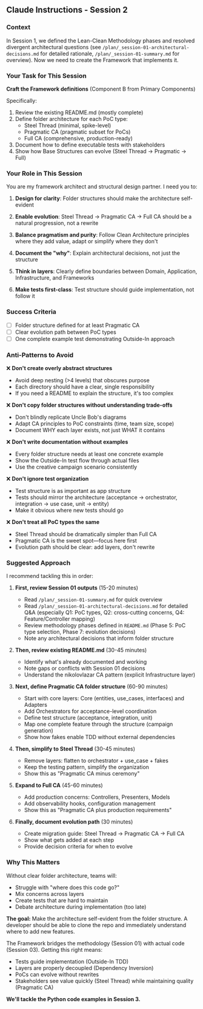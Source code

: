 ## Claude Instructions - Session 2

### Context
In Session 1, we defined the Lean-Clean Methodology phases and resolved divergent architectural questions (see `/plan/_session-01-architectural-decisions.md` for detailed rationale, `/plan/_session-01-summary.md` for overview). Now we need to create the Framework that implements it.

### Your Task for This Session

**Craft the Framework definitions** (Component B from Primary Components)

Specifically:
1. Review the existing README.md (mostly complete)
2. Define folder architecture for each PoC type:
   - Steel Thread (minimal, spike-level)
   - Pragmatic CA (pragmatic subset for PoCs)
   - Full CA (comprehensive, production-ready)
3. Document how to define executable tests with stakeholders
4. Show how Base Structures can evolve (Steel Thread → Pragmatic → Full)

### Your Role in This Session

You are my framework architect and structural design partner. I need you to:

1. **Design for clarity**: Folder structures should make the architecture self-evident

2. **Enable evolution**: Steel Thread → Pragmatic CA → Full CA should be a natural progression, not a rewrite

3. **Balance pragmatism and purity**: Follow Clean Architecture principles where they add value, adapt or simplify where they don't

4. **Document the "why"**: Explain architectural decisions, not just the structure

5. **Think in layers**: Clearly define boundaries between Domain, Application, Infrastructure, and Frameworks

6. **Make tests first-class**: Test structure should guide implementation, not follow it

### Success Criteria
- [ ] Folder structure defined for at least Pragmatic CA
- [ ] Clear evolution path between PoC types
- [ ] One complete example test demonstrating Outside-In approach

### Anti-Patterns to Avoid

❌ **Don't create overly abstract structures**
   - Avoid deep nesting (>4 levels) that obscures purpose
   - Each directory should have a clear, single responsibility
   - If you need a README to explain the structure, it's too complex

❌ **Don't copy folder structures without understanding trade-offs**
   - Don't blindly replicate Uncle Bob's diagrams
   - Adapt CA principles to PoC constraints (time, team size, scope)
   - Document WHY each layer exists, not just WHAT it contains

❌ **Don't write documentation without examples**
   - Every folder structure needs at least one concrete example
   - Show the Outside-In test flow through actual files
   - Use the creative campaign scenario consistently

❌ **Don't ignore test organization**
   - Test structure is as important as app structure
   - Tests should mirror the architecture (acceptance → orchestrator, integration → use case, unit → entity)
   - Make it obvious where new tests should go

❌ **Don't treat all PoC types the same**
   - Steel Thread should be dramatically simpler than Full CA
   - Pragmatic CA is the sweet spot—focus here first
   - Evolution path should be clear: add layers, don't rewrite

### Suggested Approach

I recommend tackling this in order:

1. **First, review Session 01 outputs** (15-20 minutes)
   - Read `/plan/_session-01-summary.md` for quick overview
   - Read `/plan/_session-01-architectural-decisions.md` for detailed Q&A (especially Q1: PoC types, Q2: cross-cutting concerns, Q4: Feature/Controller mapping)
   - Review methodology phases defined in `README.md` (Phase 5: PoC type selection, Phase 7: evolution decisions)
   - Note any architectural decisions that inform folder structure

2. **Then, review existing README.md** (30-45 minutes)
   - Identify what's already documented and working
   - Note gaps or conflicts with Session 01 decisions
   - Understand the nikolovlazar CA pattern (explicit Infrastructure layer)

3. **Next, define Pragmatic CA folder structure** (60-90 minutes)
   - Start with core layers: Core (entities, use_cases, interfaces) and Adapters
   - Add Orchestrators for acceptance-level coordination
   - Define test structure (acceptance, integration, unit)
   - Map one complete feature through the structure (campaign generation)
   - Show how fakes enable TDD without external dependencies

4. **Then, simplify to Steel Thread** (30-45 minutes)
   - Remove layers: flatten to orchestrator + use_case + fakes
   - Keep the testing pattern, simplify the organization
   - Show this as "Pragmatic CA minus ceremony"

5. **Expand to Full CA** (45-60 minutes)
   - Add production concerns: Controllers, Presenters, Models
   - Add observability hooks, configuration management
   - Show this as "Pragmatic CA plus production requirements"

6. **Finally, document evolution path** (30 minutes)
   - Create migration guide: Steel Thread → Pragmatic CA → Full CA
   - Show what gets added at each step
   - Provide decision criteria for when to evolve

### Why This Matters

Without clear folder architecture, teams will:
- Struggle with "where does this code go?"
- Mix concerns across layers
- Create tests that are hard to maintain
- Debate architecture during implementation (too late)

**The goal:** Make the architecture self-evident from the folder structure. A developer should be able to clone the repo and immediately understand where to add new features.

The Framework bridges the methodology (Session 01) with actual code (Session 03). Getting this right means:
- Tests guide implementation (Outside-In TDD)
- Layers are properly decoupled (Dependency Inversion)
- PoCs can evolve without rewrites
- Stakeholders see value quickly (Steel Thread) while maintaining quality (Pragmatic CA)

**We'll tackle the Python code examples in Session 3.**